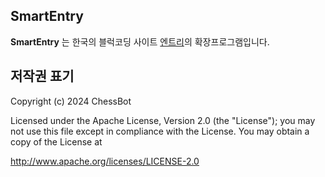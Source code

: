 ## SmartEntry

**SmartEntry** 는 한국의 블럭코딩 사이트 [엔트리](https://playentry.org)의 확장프로그램입니다.



## 저작권 표기

Copyright (c) 2024 ChessBot

Licensed under the Apache License, Version 2.0 (the "License");
you may not use this file except in compliance with the License.
You may obtain a copy of the License at

http://www.apache.org/licenses/LICENSE-2.0